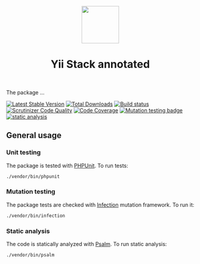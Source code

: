 <p align="center">
    <a href="https://github.com/yiistack" target="_blank">
        <img src="https://github.com/yiistack.png" height="100px">
    </a>
    <h1 align="center">Yii Stack annotated</h1>
    <br>
</p>

The package ...

[![Latest Stable Version](https://poser.pugx.org/yiistack/annotated/v/stable.png)](https://packagist.org/packages/yiistack/annotated)
[![Total Downloads](https://poser.pugx.org/yiistack/annotated/downloads.png)](https://packagist.org/packages/yiistack/annotated)
[![Build status](https://github.com/yiistack/annotated/workflows/build/badge.svg)](https://github.com/yiistack/annotated/actions?query=workflow%3Abuild)
[![Scrutinizer Code Quality](https://scrutinizer-ci.com/g/yiistack/annotated/badges/quality-score.png?b=master)](https://scrutinizer-ci.com/g/yiistack/annotated/?branch=master)
[![Code Coverage](https://scrutinizer-ci.com/g/yiistack/annotated/badges/coverage.png?b=master)](https://scrutinizer-ci.com/g/yiistack/annotated/?branch=master)
[![Mutation testing badge](https://img.shields.io/endpoint?style=flat&url=https%3A%2F%2Fbadge-api.stryker-mutator.io%2Fgithub.com%2Fyiistack%2Fannotated%2Fmaster)](https://dashboard.stryker-mutator.io/reports/github.com/yiistack/annotated/master)
[![static analysis](https://github.com/yiistack/annotated/workflows/static%20analysis/badge.svg)](https://github.com/yiistack/annotated/actions?query=workflow%3A%22static+analysis%22)
## General usage

### Unit testing

The package is tested with [PHPUnit](https://phpunit.de/). To run tests:

```bash
./vendor/bin/phpunit
```

### Mutation testing

The package tests are checked with [Infection](https://infection.github.io/) mutation framework. To run it:

```bash
./vendor/bin/infection
```

### Static analysis

The code is statically analyzed with [Psalm](https://psalm.dev). To run static analysis:

```bash
./vendor/bin/psalm
```
